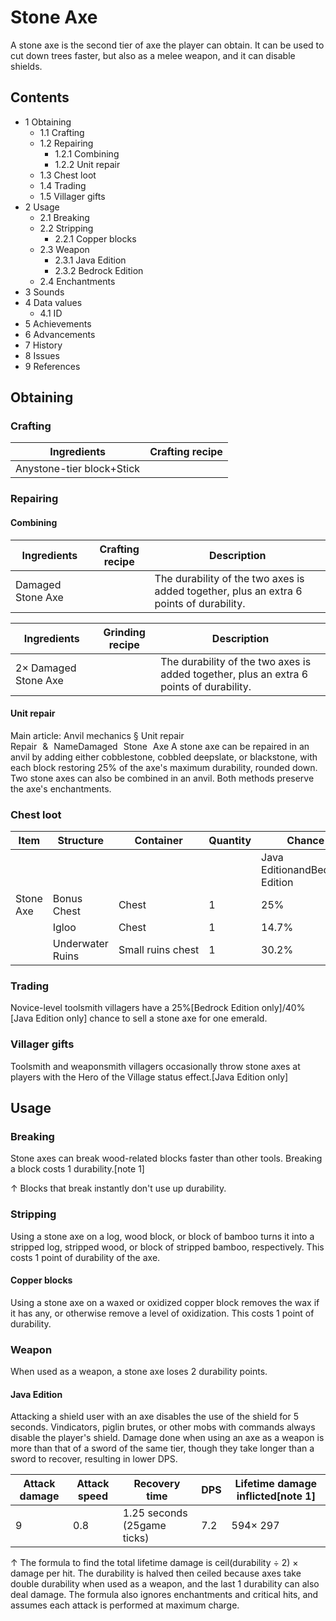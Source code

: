 # Stone Axe
A stone axe is the second tier of axe the player can obtain. It can be used to cut down trees faster, but also as a melee weapon, and it can disable shields.

## Contents
- 1 Obtaining
	- 1.1 Crafting
	- 1.2 Repairing
		- 1.2.1 Combining
		- 1.2.2 Unit repair
	- 1.3 Chest loot
	- 1.4 Trading
	- 1.5 Villager gifts
- 2 Usage
	- 2.1 Breaking
	- 2.2 Stripping
		- 2.2.1 Copper blocks
	- 2.3 Weapon
		- 2.3.1 Java Edition
		- 2.3.2 Bedrock Edition
	- 2.4 Enchantments
- 3 Sounds
- 4 Data values
	- 4.1 ID
- 5 Achievements
- 6 Advancements
- 7 History
- 8 Issues
- 9 References

## Obtaining
### Crafting
| Ingredients               | Crafting recipe |
|---------------------------|-----------------|
| Anystone-tier block+Stick |                 |

### Repairing
#### Combining
| Ingredients       | Crafting recipe | Description                                                                             |
|-------------------|-----------------|-----------------------------------------------------------------------------------------|
| Damaged Stone Axe |                 | The durability of the two axes is added together, plus an extra 6 points of durability. |

| Ingredients          | Grinding recipe | Description                                                                             |
|----------------------|-----------------|-----------------------------------------------------------------------------------------|
| 2× Damaged Stone Axe |                 | The durability of the two axes is added together, plus an extra 6 points of durability. |

#### Unit repair
Main article: Anvil mechanics § Unit repair
Repair & NameDamaged Stone Axe
A stone axe can be repaired in an anvil by adding either cobblestone, cobbled deepslate, or blackstone, with each block restoring 25% of the axe's maximum durability, rounded down. Two stone axes can also be combined in an anvil. Both methods preserve the axe's enchantments.

### Chest loot
| Item      | Structure        | Container         | Quantity | Chance                         |
|-----------|------------------|-------------------|----------|--------------------------------|
|           |                  |                   |          | Java EditionandBedrock Edition |
| Stone Axe | Bonus Chest      | Chest             | 1        | 25%                            |
|           | Igloo            | Chest             | 1        | 14.7%                          |
|           | Underwater Ruins | Small ruins chest | 1        | 30.2%                          |

### Trading
Novice-level toolsmith villagers have a 25%‌[Bedrock Edition  only]/40%‌[Java Edition  only] chance to sell a stone axe for one emerald.

### Villager gifts
Toolsmith and weaponsmith villagers occasionally throw stone axes at players with the Hero of the Village status effect.‌[Java Edition  only]

## Usage
### Breaking
Stone axes can break wood-related blocks faster than other tools. Breaking a block costs 1 durability.[note 1]


↑ Blocks that break instantly don't use up durability.


### Stripping
Using a stone axe on a log, wood block, or block of bamboo turns it into a stripped log, stripped wood, or block of stripped bamboo, respectively. This costs 1 point of durability of the axe.

#### Copper blocks
Using a stone axe on a waxed or oxidized copper block removes the wax if it has any, or otherwise remove a level of oxidization. This costs 1 point of durability.

### Weapon
When used as a weapon, a stone axe loses 2 durability points.

#### Java Edition
Attacking a shield user with an axe disables the use of the shield for 5 seconds. Vindicators, piglin brutes, or other mobs with commands always disable the player's shield. Damage done when using an axe as a weapon is more than that of a sword of the same tier, though they take longer than a sword to recover, resulting in lower DPS.

| Attack damage | Attack speed | Recovery time               | DPS | Lifetime damage inflicted[note 1] |
|---------------|--------------|-----------------------------|-----|-----------------------------------|
| 9             | 0.8          | 1.25 seconds (25game ticks) | 7.2 | 594× 297                          |


↑ The formula to find the total lifetime damage is ceil(durability ÷ 2) × damage per hit. The durability is halved then ceiled because axes take double durability when used as a weapon, and the last 1 durability can also deal damage. The formula also ignores enchantments and critical hits, and assumes each attack is performed at maximum charge.


